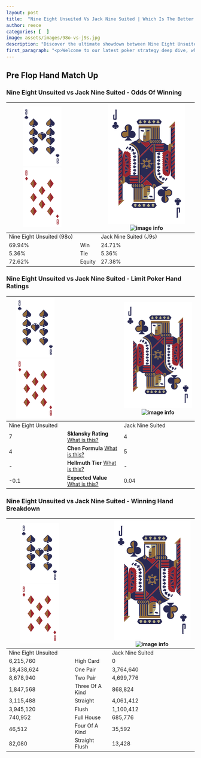 ```yaml
---
layout: post
title:  "Nine Eight Unsuited Vs Jack Nine Suited | Which Is The Better Hand In Poker? A Complete Guide"
author: reece
categories: [  ]
image: assets/images/98o-vs-j9s.jpg
description: "Discover the ultimate showdown between Nine Eight Unsuited and Jack Nine Suited in poker! Uncover the odds, strategies, and scenarios where one hand triumphs over the other. Get ready to up your poker game with this thrilling analysis."
first_paragraph: "<p>Welcome to our latest poker strategy deep dive, where we're pitting two distinct hands against each other in a high-stakes showdown: Nine Eight Unsuited vs Jack Nine Suited.</p><p>In the dynamic world of poker, every decision counts, and knowing which hand holds the upper hand is key to your success at the table.</p><p>In this article, we'll dissect these two hands, explore the scenarios where one dominates the other, and equip you with the knowledge to make strategic choices that can tip the odds in your favor.</p><p>Get ready to unravel the intriguing dynamics of these poker hands and elevate your game to new heights.</p>"
---
```




[comment]: # (sp0)

## Pre Flop Hand Match Up

<div class="table hand-ratings" markdown="1"> 



### Nine Eight Unsuited vs Jack Nine Suited - Odds Of Winning


    
| ![image info](assets/images/hand1/9.png) ![image info](assets/images/hand1/8o.png) |  | ![image info](assets/images/hand2/J.png) ![image info](assets/images/hand2/9s.png) |
| -------- | -------- | -------- |
| Nine Eight Unsuited (98o) |  | Jack Nine Suited (J9s) |
| 69.94% | Win | 24.71% |
| 5.36% | Tie | 5.36% |
| 72.62% | Equity | 27.38% |




[comment]: # (sp1)



### Nine Eight Unsuited vs Jack Nine Suited - Limit Poker Hand Ratings


    
| ![image info](assets/images/hand1/9.png) ![image info](assets/images/hand1/8o.png) |  | ![image info](assets/images/hand2/J.png) ![image info](assets/images/hand2/9s.png) |
| -------- | -------- | -------- |
| Nine Eight Unsuited |  | Jack Nine Suited |
| 7 | **Sklansky Rating** [What is this?](/sklansky-rating-explained) | 4 |
| 4 | **Chen Formula** [What is this?](/chen-formula-explained) | 5 |
| - | **Hellmuth Tier** [What is this?](/Hellmuth-tier-explained) | - |
| -0.1 | **Expected Value** [What is this?](/expected-value-explained) | 0.04 |




[comment]: # (sp2)



### Nine Eight Unsuited vs Jack Nine Suited - Winning Hand Breakdown


    
| ![image info](assets/images/hand1/9.png) ![image info](assets/images/hand1/8o.png) |  | ![image info](assets/images/hand2/J.png) ![image info](assets/images/hand2/9s.png) |
| -------- | -------- | -------- |
| Nine Eight Unsuited |  | Jack Nine Suited |
| 6,215,760 | High Card | 0 |
| 18,438,624 | One Pair | 3,764,640 |
| 8,678,940 | Two Pair | 4,699,776 |
| 1,847,568 | Three Of A Kind | 868,824 |
| 3,115,488 | Straight | 4,061,412 |
| 3,945,120 | Flush | 1,100,412 |
| 740,952 | Full House | 685,776 |
| 46,512 | Four Of A Kind | 35,592 |
| 82,080 | Straight Flush | 13,428 |




[comment]: # (sp3)



</div>

[comment]: # (sp4)



[comment]: # (sp5)

